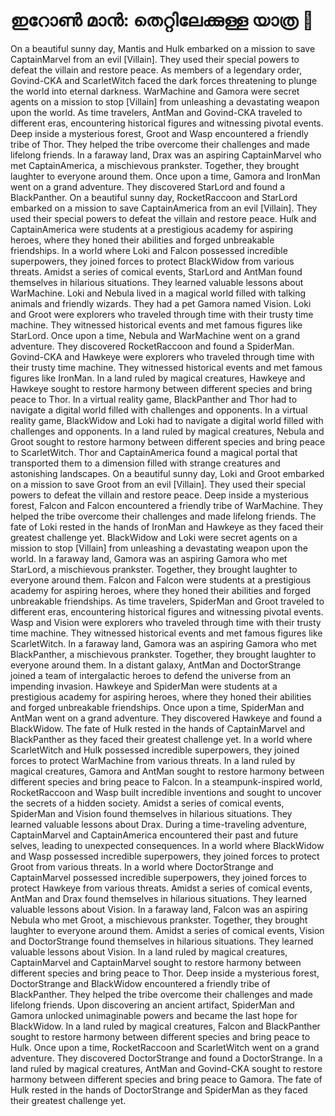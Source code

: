 # ഇറോൺ മാൻ: തെറ്റിലേക്കുള്ള യാത്ര :rocket:

On a beautiful sunny day, Mantis and Hulk embarked on a mission to save CaptainMarvel from an evil [Villain]. They used their special powers to defeat the villain and restore peace.
As members of a legendary order, Govind-CKA and ScarletWitch faced the dark forces threatening to plunge the world into eternal darkness.
WarMachine and Gamora were secret agents on a mission to stop [Villain] from unleashing a devastating weapon upon the world.
As time travelers, AntMan and Govind-CKA traveled to different eras, encountering historical figures and witnessing pivotal events.
Deep inside a mysterious forest, Groot and Wasp encountered a friendly tribe of Thor. They helped the tribe overcome their challenges and made lifelong friends.
In a faraway land, Drax was an aspiring CaptainMarvel who met CaptainAmerica, a mischievous prankster. Together, they brought laughter to everyone around them.
Once upon a time, Gamora and IronMan went on a grand adventure. They discovered StarLord and found a BlackPanther.
On a beautiful sunny day, RocketRaccoon and StarLord embarked on a mission to save CaptainAmerica from an evil [Villain]. They used their special powers to defeat the villain and restore peace.
Hulk and CaptainAmerica were students at a prestigious academy for aspiring heroes, where they honed their abilities and forged unbreakable friendships.
In a world where Loki and Falcon possessed incredible superpowers, they joined forces to protect BlackWidow from various threats.
Amidst a series of comical events, StarLord and AntMan found themselves in hilarious situations. They learned valuable lessons about WarMachine.
Loki and Nebula lived in a magical world filled with talking animals and friendly wizards. They had a pet Gamora named Vision.
Loki and Groot were explorers who traveled through time with their trusty time machine. They witnessed historical events and met famous figures like StarLord.
Once upon a time, Nebula and WarMachine went on a grand adventure. They discovered RocketRaccoon and found a SpiderMan.
Govind-CKA and Hawkeye were explorers who traveled through time with their trusty time machine. They witnessed historical events and met famous figures like IronMan.
In a land ruled by magical creatures, Hawkeye and Hawkeye sought to restore harmony between different species and bring peace to Thor.
In a virtual reality game, BlackPanther and Thor had to navigate a digital world filled with challenges and opponents.
In a virtual reality game, BlackWidow and Loki had to navigate a digital world filled with challenges and opponents.
In a land ruled by magical creatures, Nebula and Groot sought to restore harmony between different species and bring peace to ScarletWitch.
Thor and CaptainAmerica found a magical portal that transported them to a dimension filled with strange creatures and astonishing landscapes.
On a beautiful sunny day, Loki and Groot embarked on a mission to save Groot from an evil [Villain]. They used their special powers to defeat the villain and restore peace.
Deep inside a mysterious forest, Falcon and Falcon encountered a friendly tribe of WarMachine. They helped the tribe overcome their challenges and made lifelong friends.
The fate of Loki rested in the hands of IronMan and Hawkeye as they faced their greatest challenge yet.
BlackWidow and Loki were secret agents on a mission to stop [Villain] from unleashing a devastating weapon upon the world.
In a faraway land, Gamora was an aspiring Gamora who met StarLord, a mischievous prankster. Together, they brought laughter to everyone around them.
Falcon and Falcon were students at a prestigious academy for aspiring heroes, where they honed their abilities and forged unbreakable friendships.
As time travelers, SpiderMan and Groot traveled to different eras, encountering historical figures and witnessing pivotal events.
Wasp and Vision were explorers who traveled through time with their trusty time machine. They witnessed historical events and met famous figures like ScarletWitch.
In a faraway land, Gamora was an aspiring Gamora who met BlackPanther, a mischievous prankster. Together, they brought laughter to everyone around them.
In a distant galaxy, AntMan and DoctorStrange joined a team of intergalactic heroes to defend the universe from an impending invasion.
Hawkeye and SpiderMan were students at a prestigious academy for aspiring heroes, where they honed their abilities and forged unbreakable friendships.
Once upon a time, SpiderMan and AntMan went on a grand adventure. They discovered Hawkeye and found a BlackWidow.
The fate of Hulk rested in the hands of CaptainMarvel and BlackPanther as they faced their greatest challenge yet.
In a world where ScarletWitch and Hulk possessed incredible superpowers, they joined forces to protect WarMachine from various threats.
In a land ruled by magical creatures, Gamora and AntMan sought to restore harmony between different species and bring peace to Falcon.
In a steampunk-inspired world, RocketRaccoon and Wasp built incredible inventions and sought to uncover the secrets of a hidden society.
Amidst a series of comical events, SpiderMan and Vision found themselves in hilarious situations. They learned valuable lessons about Drax.
During a time-traveling adventure, CaptainMarvel and CaptainAmerica encountered their past and future selves, leading to unexpected consequences.
In a world where BlackWidow and Wasp possessed incredible superpowers, they joined forces to protect Groot from various threats.
In a world where DoctorStrange and CaptainMarvel possessed incredible superpowers, they joined forces to protect Hawkeye from various threats.
Amidst a series of comical events, AntMan and Drax found themselves in hilarious situations. They learned valuable lessons about Vision.
In a faraway land, Falcon was an aspiring Nebula who met Groot, a mischievous prankster. Together, they brought laughter to everyone around them.
Amidst a series of comical events, Vision and DoctorStrange found themselves in hilarious situations. They learned valuable lessons about Vision.
In a land ruled by magical creatures, CaptainMarvel and CaptainMarvel sought to restore harmony between different species and bring peace to Thor.
Deep inside a mysterious forest, DoctorStrange and BlackWidow encountered a friendly tribe of BlackPanther. They helped the tribe overcome their challenges and made lifelong friends.
Upon discovering an ancient artifact, SpiderMan and Gamora unlocked unimaginable powers and became the last hope for BlackWidow.
In a land ruled by magical creatures, Falcon and BlackPanther sought to restore harmony between different species and bring peace to Hulk.
Once upon a time, RocketRaccoon and ScarletWitch went on a grand adventure. They discovered DoctorStrange and found a DoctorStrange.
In a land ruled by magical creatures, AntMan and Govind-CKA sought to restore harmony between different species and bring peace to Gamora.
The fate of Hulk rested in the hands of DoctorStrange and SpiderMan as they faced their greatest challenge yet.